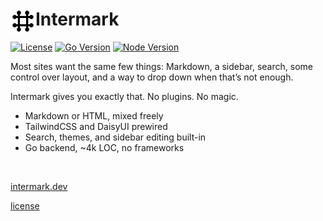 # <img src="/assets/icon.svg" height="40" align="left" alt="logo">Intermark

[![License](https://img.shields.io/badge/license-MIT-blue.svg)](LICENSE.md)
[![Go Version](https://img.shields.io/badge/go-%3E%3D1.23-brightgreen)](https://go.dev)
[![Node Version](https://img.shields.io/badge/node-%3E%3D18-brightgreen)](https://nodejs.org)

Most sites want the same few things:
Markdown, a sidebar, search, some control over layout, and a way to drop down when that’s not enough.

Intermark gives you exactly that. No plugins. No magic.

* Markdown or HTML, mixed freely
* TailwindCSS and DaisyUI prewired
* Search, themes, and sidebar editing built-in
* Go backend, ~4k LOC, no frameworks

<br>

[intermark.dev](https://intermark.dev)

[license](/LICENSE)

